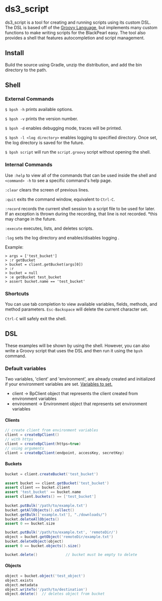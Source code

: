 ds3_script
==========

ds3_script is a tool for creating and running scripts using its custom DSL. The DSL is based off of
the [Groovy Language](http://groovy-lang.org/), but implements many custom functions to make writing 
scripts for the BlackPearl easy. The tool also provides a shell that features autocompletion and
script management.

Install
-------
Build the source using Gradle, unzip the distribution, and add the bin directory to the path.

Shell
-----
### External Commands
`$ bpsh -h` prints available options.

`$ bpsh -v` prints the version number.

`$ bpsh -d` enables debugging mode, traces will be printed.

`$ bpsh -l <log directory>` enables logging to specified directory. Once set, the log directory is saved for the future.

`$ bpsh script` will run the `script.groovy` script without opening the shell.

### Internal Commands
Use `:help` to view all of the commands that can be used inside the shell and ```<command> -h``` to see a specific 
command's help page.

`:clear` clears the screen of previous lines.

`:quit` exits the command window, equivalent to `Ctrl-C`.

`:record` records the current shell session to  a script file to be used for later. If an exception is thrown during
the recording, that line is not recorded. *this may change in the future. 

`:execute` executes, lists, and deletes scripts.

`:log` sets the log directory and enables/disables logging .

Example:

```
> args = ['test_bucket']
> :r getBucket
> bucket = client.getBucket(args[0])
> :r
> bucket = null
> :e getBucket test_bucket
> assert bucket.name == 'test_bucket'
```

### Shortcuts
You can use tab completion to view available variables, fields, methods, and method parameters. 
`Esc-Backspace` will delete the current character set. 

`Ctrl-C` will safely exit the shell. 

DSL
--------
These examples will be shown by using the shell. However, you can also write a Groovy script that
uses the DSL and then run it using the `bpsh` command.

### Default variables
Two variables, 'client' and 'environment', are already created and initialized 
if your environment variables are set. [Variables to set.](https://github.com/SpectraLogic/ds3_java_cli#user-content-usage)

* client -> BpClient object that represents the client created from environment
variables
* environment -> Environment object that represents set environment variables

#### Clients
```groovy
// create client from environment variables
client = createBpClient()
// with https
client = createBpClient(https=true)
// using arguments
client = createBpClient(endpoint, accessKey, secretKey)
```

#### Buckets
```groovy
bucket = client.createBucket('test_bucket')
 
assert bucket == client.getBucket('test_bucket')
assert client == bucket.client
assert 'test_bucket' == bucket.name
assert client.buckets() == ['test_bucket']
 
bucket.putBulk('/path/to/example.txt')
bucket.getAllObjects().collect()
bucket.getBulk(['example.txt'], "./downloads/")
bucket.deleteAllObjects()
assert 0 == bucket.size

bucket.putBulk('/path/to/example.txt', 'remoteDir/')
object = bucket.getObject('remoteDir/example.txt')
bucket.deleteObject(object)
assert 0 == bucket.objects().size()

bucket.delete()             // bucket must be empty to delete
```

#### Objects
```groovy
object = bucket.object('test_object')
object.exists
object.metadata
object.writeTo('/path/to/destination')
object.delete()  // deletes object from bucket
```

